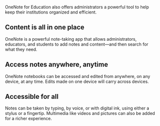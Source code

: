 OneNote for Education also offers administrators a powerful tool to help keep their institutions organized and efficient.

## Content is all in one place

OneNote is a powerful note-taking app that allows administrators, educators, and students to add notes and content—and then search for what they need.

## Access notes anywhere, anytime

OneNote notebooks can be accessed and edited from anywhere, on any device, at any time. Edits made on one device will carry across devices.

## Accessible for all

Notes can be taken by typing, by voice, or with digital ink, using either a stylus or a fingertip. Multimedia like videos and pictures can also be added for a richer experience.
